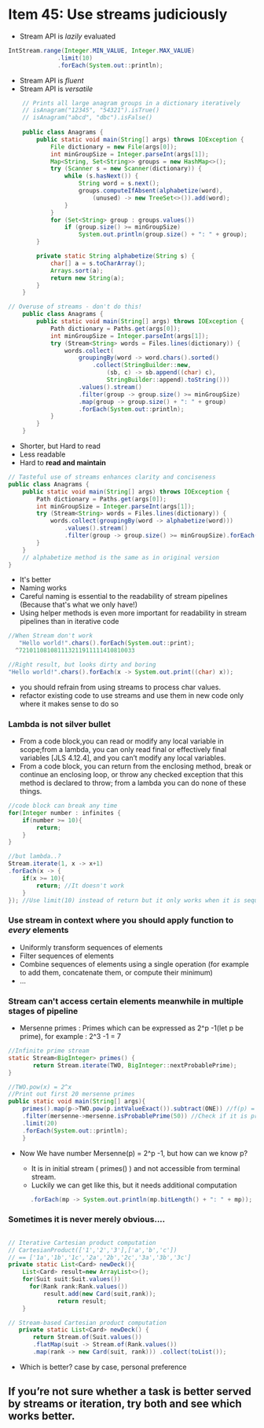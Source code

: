 # Item 45: Use streams judiciously

  - Stream API is *lazily* evaluated
  
  ```java
  IntStream.range(Integer.MIN_VALUE, Integer.MAX_VALUE)
    			.limit(10)
    			.forEach(System.out::println);  
  ```
  - Stream API is *fluent*
  - Stream API is *versatile*
   

```java
	// Prints all large anagram groups in a dictionary iteratively
	// isAnagram("12345", "54321").isTrue()
	// isAnagram("abcd", "dbc").isFalse()
	
	public class Anagrams {
		public static void main(String[] args) throws IOException {
			File dictionary = new File(args[0]);
			int minGroupSize = Integer.parseInt(args[1]);
			Map<String, Set<String>> groups = new HashMap<>();
			try (Scanner s = new Scanner(dictionary)) {
				while (s.hasNext()) {
					String word = s.next();
					groups.computeIfAbsent(alphabetize(word),
						(unused) -> new TreeSet<>()).add(word);
				}
			}
			for (Set<String> group : groups.values())
				if (group.size() >= minGroupSize)
					System.out.println(group.size() + ": " + group);
		}

		private static String alphabetize(String s) {
			char[] a = s.toCharArray();
			Arrays.sort(a);
			return new String(a);
		}
	}

```

```java
// Overuse of streams - don't do this!
	public class Anagrams {
		public static void main(String[] args) throws IOException {
			Path dictionary = Paths.get(args[0]);
			int minGroupSize = Integer.parseInt(args[1]);
			try (Stream<String> words = Files.lines(dictionary)) {
				words.collect(
					groupingBy(word -> word.chars().sorted()
						.collect(StringBuilder::new,
							(sb, c) -> sb.append((char) c),
							StringBuilder::append).toString()))
					.values().stream()
					.filter(group -> group.size() >= minGroupSize)
					.map(group -> group.size() + ": " + group)
					.forEach(System.out::println);
			}
		}
	}

```

- Shorter, but Hard to read
- Less readable
- Hard to **read and maintain**

```java
// Tasteful use of streams enhances clarity and conciseness
public class Anagrams {
	public static void main(String[] args) throws IOException {
		Path dictionary = Paths.get(args[0]);
		int minGroupSize = Integer.parseInt(args[1]);
		try (Stream<String> words = Files.lines(dictionary)) {
			words.collect(groupingBy(word -> alphabetize(word)))
				.values().stream()
				.filter(group -> group.size() >= minGroupSize).forEach(g -> System.out.println(g.size() + ": " + g));
		}
	}
	// alphabetize method is the same as in original version
}
```

- It's better
- Naming works 
- Careful naming is essential to the readability of stream pipelines (Because that's what we only have!)
-  Using helper methods is even more important for readability in stream pipelines than in iterative code

```java
//When Stream don't work
   "Hello world!".chars().forEach(System.out::print);
  ^721011081081113211911111410810033
```

```java
//Right result, but looks dirty and boring
"Hello world!".chars().forEach(x -> System.out.print((char) x));
```

- you should refrain from using streams to process char values.
- refactor existing code to use streams and use them in new code only where it makes sense to do so


### Lambda is not silver bullet

- From a code block,you can read or modify any local variable in scope;from a lambda, you can only read final or effectively final variables [JLS 4.12.4], and you can’t modify any local variables.
- From a code block, you can return from the enclosing method, break or continue an enclosing loop, or throw any checked exception that this method is declared to throw; from a lambda you can do none of these things.

```java
//code block can break any time
for(Integer number : infinites {
	if(number >= 10){
		return;
	}
} 

//but lambda..?
Stream.iterate(1, x -> x+1)
.forEach(x -> {
	if(x >= 10){
		return; //It doesn't work
	}
}); //Use limit(10) instead of return but it only works when it is sequential stream
```

### Use stream in context where you should apply function to *every* elements

- Uniformly transform sequences of elements
- Filter sequences of elements  
- Combine sequences of elements using a single operation (for example to add them, concatenate them, or compute their minimum)
- ...

### Stream can't access certain elements meanwhile in multiple stages of pipeline

- Mersenne primes : Primes which can be expressed as 2^p -1(let p be prime), for example : 2^3 -1 = 7


```java
//Infinite prime stream
static Stream<BigInteger> primes() {
       return Stream.iterate(TWO, BigInteger::nextProbablePrime);
}

//TWO.pow(x) = 2^x
//Print out first 20 mersenne primes
public static void main(String[] args){
	primes().map(p->TWO.pow(p.intValueExact()).subtract(ONE)) //f(p) = 2^p-1
	.filter(mersenne->mersenne.isProbablePrime(50)) //Check if it is probably prime
	.limit(20)
	.forEach(System.out::println);
	}

```

- Now We have number Mersenne(p) = 2^p -1, but how can we know p?
  - It is in initial stream ( primes() ) and not accessible from terminal stream.
  - Luckily we can get like this, but it needs additional computation
  
  ```java
     .forEach(mp -> System.out.println(mp.bitLength() + ": " + mp));
  ```
  
### Sometimes it is never merely obvious....
```java

// Iterative Cartesian product computation
// CartesianProduct(['1','2','3'],['a','b','c'])
// == ['1a','1b','1c','2a','2b','2c','3a','3b','3c']
private static List<Card> newDeck(){
	List<Card> result=new ArrayList<>();
	for(Suit suit:Suit.values())
	  for(Rank rank:Rank.values())
	      result.add(new Card(suit,rank));
	          return result;
	}

```  

```java
// Stream-based Cartesian product computation
   private static List<Card> newDeck() {
       return Stream.of(Suit.values())
       .flatMap(suit -> Stream.of(Rank.values())
       .map(rank -> new Card(suit, rank))) .collect(toList());
```


- Which is better? case by case, personal preference

##  If you’re not sure whether a task is better served by streams or iteration, try both and see which works better.  